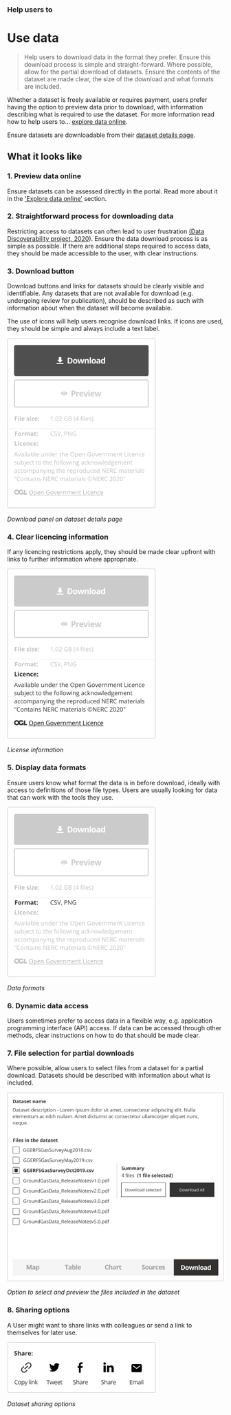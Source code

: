 ### Help users to
# Use data

> Help users to download data in the format they prefer. Ensure this download process is simple and straight-forward. Where possible, allow for the partial download of datasets. Ensure the contents of the dataset are made clear, the size of the download and what formats are included.

Whether a dataset is freely available or requires payment, users prefer having the option to preview data prior to download, with information describing what is required to use the dataset. For more information read how to help users to... [explore data online](main-content/steps/explore-data-online).

Ensure datasets are downloadable from their [dataset details page](/main-content/pages/dataset-details).

## What it looks like

### 1. Preview data online

Ensure datasets can be assessed directly in the portal. Read more about it in the ['Explore data online'](/main-content/steps/explore-data-online) section. 

### 2. Straightforward process for downloading data

Restricting access to datasets can often lead to user frustration [(Data Discoverability project, 2020](https://www.gov.uk/government/publications/finding-geospatial-data/finding-geospatial-data)). Ensure the data download process is as simple as possible. If there are additional steps required to access data, they should be made accessible to the user, with clear instructions.

### 3. Download button

Download buttons and links for datasets should be clearly visible and identifiable. Any datasets that are not available for download (e.g. undergoing review for publication), should be described as such with information about when the dataset will become available.

The use of icons will help users recognise download links. If icons are used, they should be simple and always include a text label.

<div class="image-container">

![Google results](../../_media/use-data/download-panel.png)

*Download panel on dataset details page*

</div>

### 4. Clear licencing information

If any licencing restrictions apply, they should be made clear upfront with links to further information where appropriate.

<div class="image-container">

![Google results](../../_media/use-data/license.png)

*License information*

</div>

### 5. Display data formats

Ensure users know what format the data is in before download, ideally with access to definitions of those file types. Users are usually looking for data that can work with the tools they use.

<div class="image-container">

![Google results](../../_media/use-data/format.png)

*Data formats*

</div>

### 6. Dynamic data access

Users sometimes prefer to access data in a flexible way, e.g. application programming interface (API) access. If data can be accessed through other methods, clear instructions on how to do that should be made clear.

### 7. File selection for partial downloads

Where possible, allow users to select files from a dataset for a partial download. Datasets should be described with information about what is included.

<div class="image-container">

![Google results](../../_media/use-data/data-preview.png)

*Option to select and preview the files included in the dataset*

</div>

### 8. Sharing options

A User might want to share links with colleagues or send a link to themselves for later use.

<div class="image-container">

![Google results](../../_media/use-data/share-panel.png)

*Dataset sharing options*

</div>

<!-- 
---

<details>
<summary>Essential components</summary>
<br>

Below is a checklist of components/information that are relevant for this task.

These components can be arranged in many ways, but the ones with highest relevance should be the most visible/accessible.

?> 1 - high relevance, 2 - medium relevance, 3 - low relevance

| Component       | Description                                                    | Relevance |
|-----------------|----------------------------------------------------------------|:---------:|
| Download button | Download link or instructions how to access data               |     1     |
| Data formats    | What formats is the data provided in?                          |     1     |
| Sharing options | Share, email or copy the dataset url                           |     2     |
| Data preview    | Preview all or parts of a dataset online before downloading it |     2     |
| Licence details | Are there any limitation on how the data can be used?          |     1     |

</details> -->
